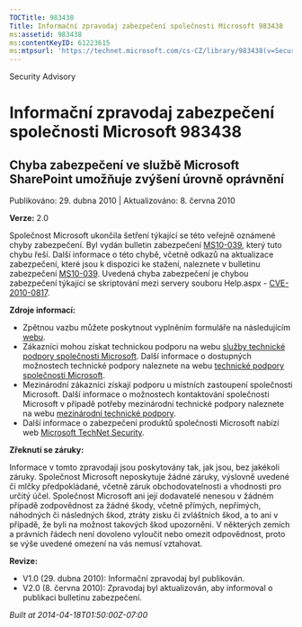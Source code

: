 ```yaml
---
TOCTitle: 983438
Title: Informační zpravodaj zabezpečení společnosti Microsoft 983438
ms:assetid: 983438
ms:contentKeyID: 61223615
ms:mtpsurl: 'https://technet.microsoft.com/cs-CZ/library/983438(v=Security.10)'
---
```


Security Advisory

Informační zpravodaj zabezpečení společnosti Microsoft 983438
=============================================================

Chyba zabezpečení ve službě Microsoft SharePoint umožňuje zvýšení úrovně oprávnění
----------------------------------------------------------------------------------

Publikováno: 29. dubna 2010 | Aktualizováno: 8. června 2010

**Verze:** 2.0

Společnost Microsoft ukončila šetření týkající se této veřejně oznámené chyby zabezpečení. Byl vydán bulletin zabezpečení [MS10-039](http://go.microsoft.com/fwlink/?linkid=191905), který tuto chybu řeší. Další informace o této chybě, včetně odkazů na aktualizace zabezpečení, které jsou k dispozici ke stažení, naleznete v bulletinu zabezpečení [MS10-039](http://go.microsoft.com/fwlink/?linkid=191905). Uvedená chyba zabezpečení je chybou zabezpečení týkající se skriptování mezi servery souboru Help.aspx - [CVE-2010-0817](http://www.cve.mitre.org/cgi-bin/cvename.cgi?name=cve-2010-0817).

**Zdroje informací:**

-   Zpětnou vazbu můžete poskytnout vyplněním formuláře na následujícím [webu](https://support.microsoft.com/common/survey.aspx?scid=sw;en;1257&amp;showpage=1&amp;ws=technet&amp;sd=tech).
-   Zákazníci mohou získat technickou podporu na webu [služby technické podpory společnosti Microsoft](http://go.microsoft.com/fwlink/?linkid=21131). Další informace o dostupných možnostech technické podpory naleznete na webu [technické podpory společnosti Microsoft](http://support.microsoft.com/).
-   Mezinárodní zákazníci získají podporu u místních zastoupení společnosti Microsoft. Další informace o možnostech kontaktování společnosti Microsoft v případě potřeby mezinárodní technické podpory naleznete na webu [mezinárodní technické podpory](http://go.microsoft.com/fwlink/?linkid=21155).
-   Další informace o zabezpečení produktů společnosti Microsoft nabízí web [Microsoft TechNet Security](http://go.microsoft.com/fwlink/?linkid=21132).

**Zřeknutí se záruky:**

Informace v tomto zpravodaji jsou poskytovány tak, jak jsou, bez jakékoli záruky. Společnost Microsoft neposkytuje žádné záruky, výslovně uvedené či mlčky předpokládané, včetně záruk obchodovatelnosti a vhodnosti pro určitý účel. Společnost Microsoft ani její dodavatelé nenesou v žádném případě zodpovědnost za žádné škody, včetně přímých, nepřímých, náhodných či následných škod, ztráty zisku či zvláštních škod, a to ani v případě, že byli na možnost takových škod upozorněni. V některých zemích a právních řádech není dovoleno vyloučit nebo omezit odpovědnost, proto se výše uvedené omezení na vás nemusí vztahovat.

**Revize:**

-   V1.0 (29. dubna 2010): Informační zpravodaj byl publikován.
-   V2.0 (8. června 2010): Zpravodaj byl aktualizován, aby informoval o publikaci bulletinu zabezpečení.

*Built at 2014-04-18T01:50:00Z-07:00*
